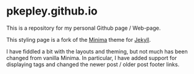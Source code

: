 # pkepley.github.io

This is a repository for my personal Github page / Web-page.

This styling page is a fork of the
[Minima](https://github.com/jekyll/minima) theme for
[Jekyll](https://jekyllrb.com/).

I have fiddled a bit with the layouts and theming, but not much has
been changed from vanilla Minima. In particular, I have added support
for displaying tags and changed the newer post / older post footer
links. 





